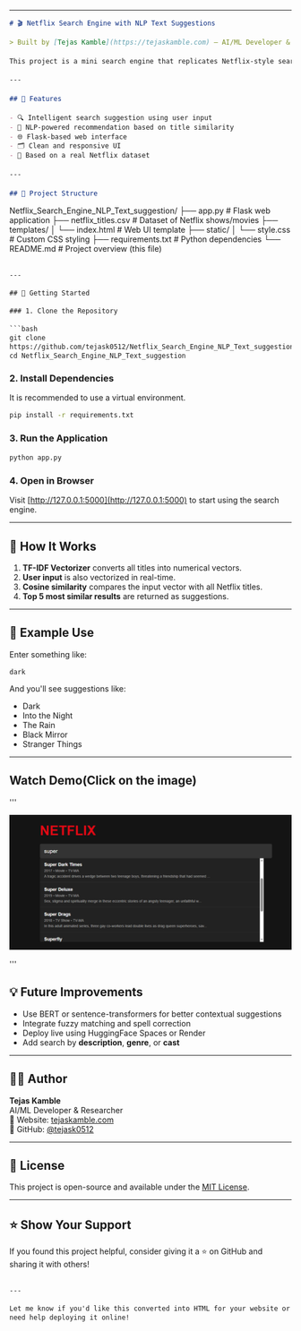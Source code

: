
---

```markdown
# 🎬 Netflix Search Engine with NLP Text Suggestions

> Built by [Tejas Kamble](https://tejaskamble.com) – AI/ML Developer & Researcher | GitHub: [@tejask0512](https://github.com/tejask0512)

This project is a mini search engine that replicates Netflix-style search suggestions using Natural Language Processing. It uses **TF-IDF vectorization** and **cosine similarity** to return the most relevant titles based on user input.

---

## 📌 Features

- 🔍 Intelligent search suggestion using user input
- 🧠 NLP-powered recommendation based on title similarity
- 🌐 Flask-based web interface
- 🗂️ Clean and responsive UI
- 📄 Based on a real Netflix dataset

---

## 📂 Project Structure

```
Netflix_Search_Engine_NLP_Text_suggestion/
├── app.py                  # Flask web application
├── netflix_titles.csv      # Dataset of Netflix shows/movies
├── templates/
│   └── index.html          # Web UI template
├── static/
│   └── style.css           # Custom CSS styling
├── requirements.txt        # Python dependencies
└── README.md               # Project overview (this file)
```

---

## 🚀 Getting Started

### 1. Clone the Repository

```bash
git clone https://github.com/tejask0512/Netflix_Search_Engine_NLP_Text_suggestion.git
cd Netflix_Search_Engine_NLP_Text_suggestion
```

### 2. Install Dependencies

It is recommended to use a virtual environment.

```bash
pip install -r requirements.txt
```

### 3. Run the Application

```bash
python app.py
```

### 4. Open in Browser

Visit [http://127.0.0.1:5000](http://127.0.0.1:5000) to start using the search engine.

---

## 🧠 How It Works

1. **TF-IDF Vectorizer** converts all titles into numerical vectors.
2. **User input** is also vectorized in real-time.
3. **Cosine similarity** compares the input vector with all Netflix titles.
4. **Top 5 most similar results** are returned as suggestions.

---

## 📝 Example Use

Enter something like:

```
dark
```

And you'll see suggestions like:

- Dark
- Into the Night
- The Rain
- Black Mirror
- Stranger Things

---
## Watch Demo(Click on the image)
'''

[![Watch the Demo](preview.png)](https://drive.google.com/file/d/1MRHpqmi39YexdbfXPVaHLS66k6OjgcEg/view?usp=sharing)

'''

## 💡 Future Improvements

- Use BERT or sentence-transformers for better contextual suggestions
- Integrate fuzzy matching and spell correction
- Deploy live using HuggingFace Spaces or Render
- Add search by **description**, **genre**, or **cast**

---

## 👨‍💻 Author

**Tejas Kamble**  
AI/ML Developer & Researcher  
🔗 Website: [tejaskamble.com](https://tejaskamble.com)  
🐙 GitHub: [@tejask0512](https://github.com/tejask0512)

---

## 📄 License

This project is open-source and available under the [MIT License](LICENSE).

---

## ⭐️ Show Your Support

If you found this project helpful, consider giving it a ⭐️ on GitHub and sharing it with others!

```

---

Let me know if you'd like this converted into HTML for your website or need help deploying it online!
